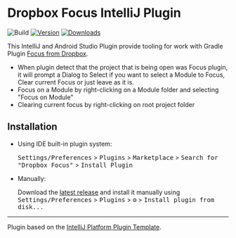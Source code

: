 # Dropbox Focus IntelliJ Plugin

![Build](https://github.com/DevSrSouza/dropbox-focus-intellij-plugin/workflows/Build/badge.svg)
[![Version](https://img.shields.io/jetbrains/plugin/v/PLUGIN_ID.svg)](https://plugins.jetbrains.com/plugin/PLUGIN_ID)
[![Downloads](https://img.shields.io/jetbrains/plugin/d/PLUGIN_ID.svg)](https://plugins.jetbrains.com/plugin/PLUGIN_ID)

<!-- Plugin description -->
This IntelliJ and Android Studio Plugin provide tooling for work with Gradle Plugin [Focus from Dropbox](https://github.com/dropbox/focus).

- When plugin detect that the project that is being open was Focus plugin, it will prompt a Dialog to Select if you want to select a Module to Focus, Clear current Focus or just leave as it is.
- Focus on a Module by right-clicking on a Module folder and selecting "Focus on Module"
- Clearing current focus by right-clicking on root project folder
 
<!-- Plugin description end -->

## Installation

- Using IDE built-in plugin system:
  
  <kbd>Settings/Preferences</kbd> > <kbd>Plugins</kbd> > <kbd>Marketplace</kbd> > <kbd>Search for "Dropbox Focus"</kbd> >
  <kbd>Install Plugin</kbd>
  
- Manually:

  Download the [latest release](https://github.com/DevSrSouza/dropbox-focus-intellij-plugin/releases/latest) and install it manually using
  <kbd>Settings/Preferences</kbd> > <kbd>Plugins</kbd> > <kbd>⚙️</kbd> > <kbd>Install plugin from disk...</kbd>


---
Plugin based on the [IntelliJ Platform Plugin Template][template].

[template]: https://github.com/JetBrains/intellij-platform-plugin-template
